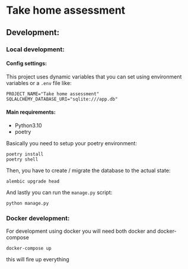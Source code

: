 # Take home assessment


## Development:

### Local development:
#### Config settings:
This project uses dynamic variables that you can set using environment variables or a `.env` file like:

```text
PROJECT_NAME="Take home assessment"
SQLALCHEMY_DATABASE_URI="sqlite:///app.db"
```

####  Main requirements:
- Python3.10
- poetry

Basically you need to setup your poetry environment:

```shell
poetry install
poetry shell
```

Then, you have to create / migrate the database to the actual state:

```shell
alembic upgrade head 
```

And lastly you can run the `manage.py` script:
```shell
python manage.py
```

### Docker development:

For development using docker you will need both docker and docker-compose

```shell
docker-compose up
```

this will fire up everything
